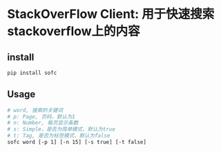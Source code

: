 # StackOverFlow Client: 用于快速搜索stackoverflow上的内容

## install

```sh
pip install sofc
```

## Usage

```sh
# word, 搜索的关键词
# p: Page, 页码，默认为1
# n: Number, 每页显示条数
# s: Simple，是否为简单模式，默认为true
# t: Tag, 是否为标签模式，默认为false
sofc word [-p 1] [-n 15] [-s true] [-t false]
```

